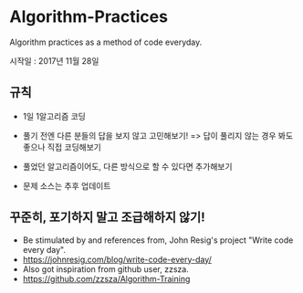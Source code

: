 # Algorithm-Practices
Algorithm practices as a method of code everyday.

시작일 : 2017년 11월 28일

## 규칙

- 1일 1알고리즘 코딩
- 풀기 전엔 다른 분들의 답을 보지 않고 고민해보기! => 답이 풀리지 않는 경우 봐도 좋으나 직접 코딩해보기
- 풀었던 알고리즘이어도, 다른 방식으로 할 수 있다면 추가해보기

- 문제 소스는 추후 업데이트

## 꾸준히, 포기하지 말고 조급해하지 않기!
- Be stimulated by and references from, John Resig's project "Write code every day".
- https://johnresig.com/blog/write-code-every-day/
- Also got inspiration from github user, zzsza.
- https://github.com/zzsza/Algorithm-Training
